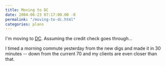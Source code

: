 ```yaml
---
title: Moving to DC
date: 2004-06-23 07:17:00.00 -8
permalink: "/moving-to-dc.html"
categories: plans
---
```

I'm moving to [DC](http://www.wardermansion.com/). Assuming the credit check goes through…

I timed a morning commute yesterday from the new digs and made it in 30 minutes -- down from the current 70 and my clients are even closer than that.
